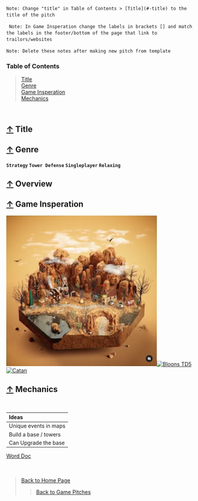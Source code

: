 ``
Note: Change "title" in Table of Contents > [Title](#-title) to the title of the pitch 
``

`` 
Note: In Game Insperation change the labels in brackets [] and match the labels in the footer/bottom of the page that link to trailors/websites 
``

``
Note: Delete these notes after making new pitch from template
``

### Table of Contents
> [Title](#-title)<br />
> [Genre](#-genre)<br />
> [Game Insperation](#-game-insperation)<br />
> [Mechanics](#-mechanics)

<br />

## [↑](#table-of-contents) Title

## [↑](#table-of-contents) Genre
#### ` Strategy ` ` Tower Defense ` ` Singleplayer ` ` Relaxing `

## [↑](#table-of-contents) Overview

## [↑](#table-of-contents) Game Insperation

[![Tile Idea](Files/HexagonTile_3DTowerDefense.png)][Tile][![Bloons TD5](https://i.imgur.com/V9YqDsd.jpg)][BloonsTD5]
[![Catan](https://pbs.twimg.com/profile_images/1187478920657981442/maxRq3Jt_400x400.jpg)][Catan]

## [↑](#table-of-contents) Mechanics
<br />

| Ideas |
| :--- |
| Unique events in maps |
| Build a base / towers |
| Can Upgrade the base |

[Word Doc](Files/3D_Tower_Defense.docx)
<br /><br /><br />

> [Back to Home Page](https://github.com/Zachary-Boehm/GDD400)
>> [Back to Game Pitches](https://github.com/Zachary-Boehm/GDD400/tree/main/Game%20Pitches)


[Tile]: https://www.instagram.com/p/CRyZGsQqEl2/?utm_source=ig_web_copy_link "Click for Original Post (Animated)"
[BloonsTD5]: https://www.youtube.com/watch?v=_dprpzb677A "Click for Bloons TD 5 Trailer"
[Catan]: https://cdn.thingiverse.com/renders/e2/ce/d4/98/98/20160101_133325_preview_featured_preview_featured.jpg "Click for Detailed 3D Board"
